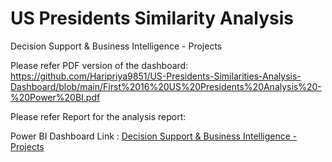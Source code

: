 # US Presidents Similarity Analysis
Decision Support &amp; Business Intelligence - Projects

Please refer PDF version of the dashboard: https://github.com/Haripriya9851/US-Presidents-Similarities-Analysis-Dashboard/blob/main/First%2016%20US%20Presidents%20Analysis%20-%20Power%20BI.pdf

Please refer Report for the analysis report:

Power BI Dashboard Link : [Decision Support & Business Intelligence - Projects](https://app.powerbi.com/reportEmbed?reportId=b019d91a-4623-47a7-a75b-b9dd6d8a1eca&autoAuth=true&ctid=a8eec281-aaa3-4dae-ac9b-9a398b9215e7)

